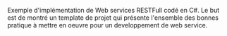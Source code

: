 Exemple d'implémentation de Web services RESTFull codé en C#.
Le but est de montré un template de projet qui présente l'ensemble des bonnes pratique à mettre en oeuvre pour un developpement de web service.
